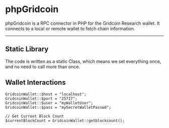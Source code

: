 # phpGridcoin

phpGridcoin is a RPC connector in PHP for the Gridcoin Research wallet. It connects to a local or remote wallet to fetch chain information.


---
## Static Library
The code is written as a static Class, which means we set everything once, and no need to call more than once.


## Wallet Interactions

```
GridcoinWallet::$host = "localhost";
GridcoinWallet::$port = "25717";
GridcoinWallet::$user = "myWalletUser";
GridcoinWallet::$pass = "mySecretWalletPasswd";

// Get Current Block Count
$currentBlockCount = GridcoinWallet::getblockcount();
```